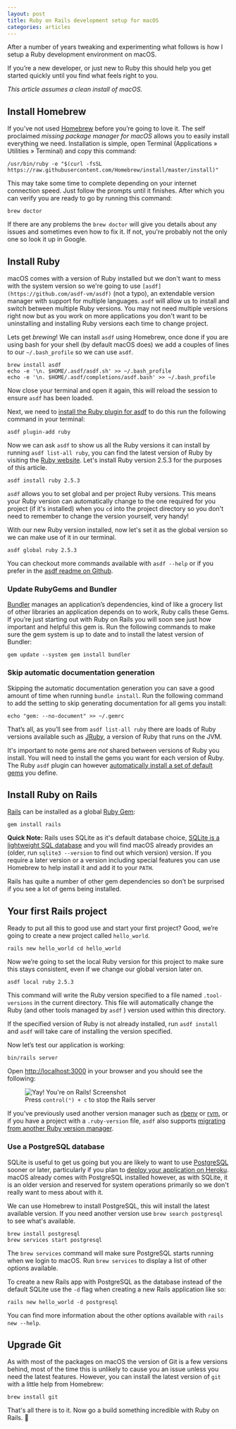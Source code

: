 ```yaml
---
layout: post
title: Ruby on Rails development setup for macOS
categories: articles
---
```

After a number of years tweaking and experimenting what follows is how I setup a Ruby development environment on macOS.

If you’re a new developer, or just new to Ruby this should help you get started quickly until you find what feels right to you.

_This article assumes a clean install of macOS._

## Install Homebrew
If you’ve not used [Homebrew](http://brew.sh/) before you’re going to love it. The self proclaimed _missing package manager for macOS_ allows you to easily install everything we need. Installation is simple, open Terminal (Applications » Utilities » Terminal) and copy this command:

```
/usr/bin/ruby -e "$(curl -fsSL https://raw.githubusercontent.com/Homebrew/install/master/install)"
```

This may take some time to complete depending on your internet connection speed. Just follow the prompts until it finishes. After which you can verify you are ready to go by running this command:

```
brew doctor
```

If there are any problems the `brew doctor` will give you details about any issues and sometimes even how to fix it. If not, you're probably not the only one so look it up in Google.

## Install Ruby
macOS comes with a version of Ruby installed but we don't want to mess with the system version so we're going to use `[asdf](https://github.com/asdf-vm/asdf)` (not a typo), an extendable version manager with support for multiple languages. `asdf` will allow us to install and switch between multiple Ruby versions. You may not need multiple versions right now but as you work on more applications you don't want to be uninstalling and installing Ruby versions each time to change project.

Lets get _brewing_! We can install `asdf` using Homebrew, once done if you are using bash for your shell (by default macOS does) we add a couples of lines to our `~/.bash_profile` so we can use `asdf`.

```
brew install asdf
echo -e '\n. $HOME/.asdf/asdf.sh' >> ~/.bash_profile
echo -e '\n. $HOME/.asdf/completions/asdf.bash' >> ~/.bash_profile
```

Now close your terminal and open it again, this will reload the session to ensure `asdf` has been loaded.

Next, we need to [install the Ruby plugin for asdf](https://github.com/asdf-vm/asdf-ruby#install) to do this run the following command in your terminal:

```
asdf plugin-add ruby
```

Now we can ask `asdf` to show us all the Ruby versions it can install by running `asdf list-all ruby`, you can find the latest version of Ruby by visiting the [Ruby website](https://www.ruby-lang.org/en/downloads/). Let's install Ruby version 2.5.3 for the purposes of this article.

```
asdf install ruby 2.5.3
```

`asdf` allows you to set global and per project Ruby versions. This means your Ruby version can automatically change to the one required for you project (if it's installed) when you `cd` into the project directory so you don't need to remember to change the version yourself, very handy!

With our new Ruby version installed, now let's set it as the global version so we can make use of it in our terminal.

```
asdf global ruby 2.5.3
```

You can checkout more commands available with `asdf --help` or if you prefer in the [asdf readme on Github](https://github.com/asdf-vm/asdf/blob/master/README.md).

### Update RubyGems and Bundler
[Bundler](https://bundler.io/) manages an application’s dependencies, kind of like a grocery list of other libraries an application depends on to work, Ruby calls these Gems. If you’re just starting out with Ruby on Rails you will soon see just how important and helpful this gem is. Run the following commands to make sure the gem system is up to date and to install the latest version of Bundler:

```
gem update --system gem install bundler
```

### Skip automatic documentation generation
Skipping the automatic documentation generation you can save a good amount of time when running `bundle install`. Run the following command to add the setting to skip generating documentation for all gems you install:

```
echo "gem: --no-document" >> ~/.gemrc
```

That’s all, as you’ll see from `asdf list-all ruby` there are loads of Ruby versions available such as [JRuby](http://jruby.org/), a version of Ruby that runs on the JVM.

It's important to note gems are _not_ shared between versions of Ruby you install. You will need to install the gems you want for each version of Ruby. The Ruby `asdf` plugin can however [automatically install a set of default gems](https://github.com/asdf-vm/asdf-ruby#default-gems) you define.

## Install Ruby on Rails
[Rails](http://rubyonrails.org/) can be installed as a global [Ruby Gem](https://rubygems.org/gems/rails):

```
gem install rails
```

**Quick Note:** Rails uses SQLite as it's default database choice, [SQLite is a lightweight SQL database](https://sqlite.org) and you will find macOS already provides an (older, run `sqlite3 --version` to find out which version) version. If you require a later version or a version including special features you can use Homebrew to help install it and add it to your `PATH`.

Rails has quite a number of other gem dependencies so don’t be surprised if you see a lot of gems being installed.

## Your first Rails project
Ready to put all this to good use and start your first project? Good, we’re going to create a new project called `hello_world`.

```
rails new hello_world cd hello_world
```

Now we’re going to set the local Ruby version for this project to make sure this stays consistent, even if we change our global version later on.

```
asdf local ruby 2.5.3
```

This command will write the Ruby version specified to a file named `.tool-versions` in the current directory. This file will automatically change the Ruby (and other tools managed by `asdf` ) version used within this directory.

If the specified version of Ruby is not already installed, run `asdf install` and `asdf` will take care of installing the version specified.

Now let’s test our application is working:

```
bin/rails server
```

Open [http://localhost:3000](http://localhost:3000) in your browser and you should see the following:

<figure>
  <image src="/media/rails-server-works-screenshot.png" alt="Yay! You're on Rails! Screenshot">
  <figcaption>Press <code>control(⌃) + c</code> to stop the Rails server</figcaption>
</figure>

If you've previously used another version manager such as [rbenv](https://github.com/rbenv/rbenv) or [rvm](https://rvm.io/), or if you have a project with a `.ruby-version` file, `asdf` also supports [migrating from another Ruby version manager](https://github.com/asdf-vm/asdf-ruby#migrating-from-another-ruby-version-manager).

### Use a PostgreSQL database
SQLite is useful to get us going but you are likely to want to use [PostgreSQL](https://www.postgresql.org/) sooner or later, particularly if you plan to [deploy your application on Heroku](https://www.heroku.com/). macOS already comes with PostgreSQL installed however, as with SQLite, it is an older version and reserved for system operations primarily so we don't really want to mess about with it.

We can use Homebrew to install PostgreSQL, this will install the latest available version. If you need another version use `brew search postgresql` to see what's available.

```
brew install postgresql
brew services start postgresql
```

The `brew services` command will make sure PostgreSQL starts running when we login to macOS. Run `brew services` to display a list of other options available.

To create a new Rails app with PostgreSQL as the database instead of the default SQLite use the `-d` flag when creating a new Rails application like so:

```
rails new hello_world -d postgresql
```

You can find more information about the other options available with `rails new --help`.

## Upgrade Git
As with most of the packages on macOS the version of Git is a few versions behind, most of the time this is unlikely to cause you an issue unless you need the latest features. However, you can install the latest version of `git` with a little help from Homebrew:

```
brew install git
```

That's all there is to it. Now go a build something incredible with Ruby on Rails. 🎉
